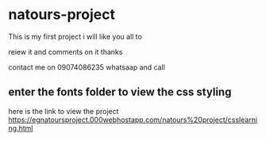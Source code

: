 # natours-project

This is my first project i will like you all to 

reiew it and comments on it thanks



contact me on 09074086235 whatsaap and call

## enter the fonts folder to view the css styling



here is the link to view the project https://egnatoursproject.000webhostapp.com/natours%20project/csslearning.html

